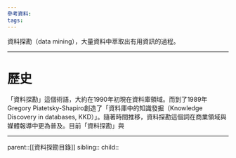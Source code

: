 ```yaml
---
參考資料:
tags:
---
```

資料探勘（data mining），大量資料中萃取出有用資訊的過程。
- - -
# 歷史
「資料探勘」這個術語，大約在1990年初現在資料庫領域。而到了1989年Gregory Piatetsky-Shapiro創造了「資料庫中的知識發掘（Knowledge Discovery in databases, KKD）」。隨著時間推移，資料探勘這個詞在商業領域與媒體報導中更為普及。目前「資料探勘」與

- - -
parent::[[資料探勘目錄]]
sibling::
child::